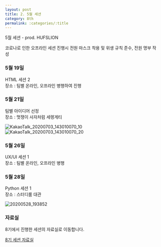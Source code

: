 ```yaml
---
layout: post
title: 2. 5월 세션
category: 8th
permalink: :categories/:title
---
```


5월 세션 - prod. HUFSLION  

코로나로 인한 오프라인 세션 진행시 전원 마스크 착용 및 위생 규칙 준수, 전원 명부 작성  

### 5월 19일

HTML 세션 2   
장소 : 팀별 온라인, 오프라인 병행하여 진행    

### 5월 21일
팀별 아이디어 선정  
장소 : 멋쟁이 사자처럼 세렝게티  

![KakaoTalk_20200703_143010070_10](https://user-images.githubusercontent.com/30469948/99152185-91c57280-26e3-11eb-9ba6-c516860202c1.jpg)
![KakaoTalk_20200703_143010070_20](https://user-images.githubusercontent.com/30469948/99152188-9853ea00-26e3-11eb-9593-aa75668ca00f.jpg)


### 5월 26일
UX/UI 세션 1  
장소 : 팀별 온라인, 오프라인 병행  

### 5월 28일 

Python 세션 1  
장소 : 스터디룸 대관  

![20200528_193852](https://user-images.githubusercontent.com/30469948/99152187-95f19000-26e3-11eb-9e81-6f20f97d53fc.jpg)



### 자료실 

8기에서 진행한 세션의 자료실로 이동합니다. 

<a href="{{ site.baseurl }}/8th-session">8기 세션 자료실</a>